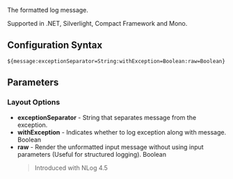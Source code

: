 The formatted log message. 

Supported in .NET, Silverlight, Compact Framework and Mono.

## Configuration Syntax
```
${message:exceptionSeparator=String:withException=Boolean:raw=Boolean}
```

## Parameters
### Layout Options
* **exceptionSeparator** - String that separates message from the exception.
* **withException** - Indicates whether to log exception along with message. Boolean
* **raw** - Render the unformatted input message without using input parameters (Useful for structured logging). Boolean
  > Introduced with NLog 4.5

